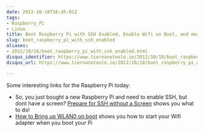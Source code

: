 ```yaml
---
date: 2012-10-18T16:45:01Z
tags:
- Raspberry_Pi
- Linux
title: Boot Raspberry Pi with SSH Enabled, Enable Wifi on Boot, and more
slug: boot_raspberry_pi_with_ssh_enabled
aliases:
- 2012/10/18/boot_raspberry_pi_with_ssh_enabled.html
disqus_identifier: https://www.tiernanotoole.ie/2012/10/18/boot_raspberry_pi_with_ssh_enabled.html
disqus_url: https://www.tiernanotoole.ie/2012/10/18/boot_raspberry_pi_with_ssh_enabled.html

---
```

 Some interesting links for the Raspberry Pi today:

* So, you just bought a new Raspberry Pi and need to enable SSH, but dont have a screen? [Prepare for SSH without a Screen][1] shows you what to do!
* [How to Bring up WLAN0 on boot][2] shows you how to start your Wifi adapter when you boot your Pi


[1]:http://raspberrypi.stackexchange.com/questions/38/prepare-for-ssh-without-a-screen
[2]:http://raspberrypi.stackexchange.com/questions/3200/wifi-bring-wlan0-up-on-boot